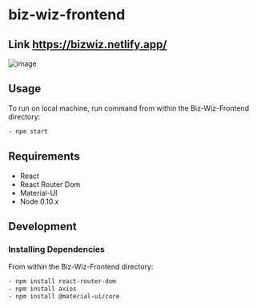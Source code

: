 # biz-wiz-frontend
## Link https://bizwiz.netlify.app/

![image](https://user-images.githubusercontent.com/62561953/118166030-fd6a6d00-b3f2-11eb-8c11-564535b85c8f.png)

## Usage

To run on local machine, run command from within the Biz-Wiz-Frontend directory:

```sh
- npm start
```

## Requirements

- React
- React Router Dom
- Material-UI
- Node 0.10.x

## Development

### Installing Dependencies

From within the Biz-Wiz-Frontend directory:

```sh
- npm install react-router-dom 
- npm install axios
- npm install @material-ui/core
```
